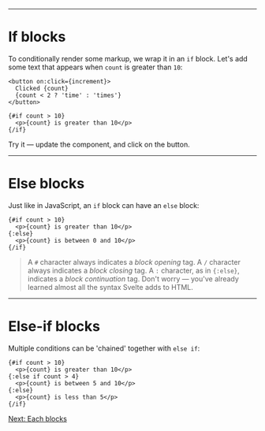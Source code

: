 ------
# **If blocks**
To conditionally render some markup, we wrap it in an `if` block. Let's add some text that appears when `count` is greater than `10`:
```svelte title="src/routes/part1/logic/if/+page.svelte" {6-8}
<button on:click={increment}>
  Clicked {count}
  {count < 2 ? 'time' : 'times'}
</button>

{#if count > 10}
  <p>{count} is greater than 10</p>
{/if}
```
Try it — update the component, and click on the button.

------
# **Else blocks**
Just like in JavaScript, an `if` block can have an `else` block:
```svelte title="src/routes/part1/logic/if/+page.svelte" {3,4}
{#if count > 10}
  <p>{count} is greater than 10</p>
{:else}
  <p>{count} is between 0 and 10</p>
{/if}
```
> A `#` character always indicates a _block opening_ tag. A `/` character always indicates a _block closing_ tag. A `:` character, as in `{:else}`, indicates a _block continuation_ tag. Don't worry — you've already learned almost all the syntax Svelte adds to HTML.

------
# **Else-if blocks**
Multiple conditions can be 'chained' together with `else if`:
```svelte title="src/routes/part1/logic/if/+page.svelte" {3,4}
{#if count > 10}
  <p>{count} is greater than 10</p>
{:else if count > 4}
  <p>{count} is between 5 and 10</p>
{:else}
  <p>{count} is less than 5</p>
{/if}
```

[Next: Each blocks](/part1/logic/each)